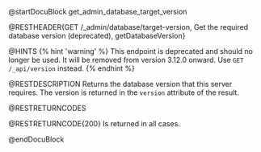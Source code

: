 @startDocuBlock get_admin_database_target_version

@RESTHEADER{GET /_admin/database/target-version, Get the required database version (deprecated), getDatabaseVersion}

@HINTS
{% hint 'warning' %}
This endpoint is deprecated and should no longer be used. It will be removed from version 3.12.0 onward.
Use `GET /_api/version` instead.
{% endhint %}

@RESTDESCRIPTION
Returns the database version that this server requires.
The version is returned in the `version` attribute of the result.

@RESTRETURNCODES

@RESTRETURNCODE{200}
Is returned in all cases.

@endDocuBlock
